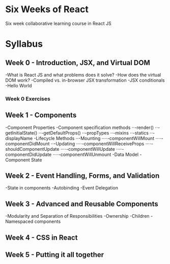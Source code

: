 # Six Weeks of React
Six week collaborative learning course in React JS

# Syllabus

## Week 0 - Introduction, JSX, and Virtual DOM
-What is React JS and what problems does it solve?
-How does the virtual DOM work?
-Compiled vs. in-browser JSX transformation
-JSX conditionals
-Hello World

### Week 0 Exercises

## Week 1 - Components
-Component Properties
-Component specification methods
⋅⋅-render()
⋅⋅-getInitialState()
⋅⋅-getDefaultProps()
⋅⋅-propTypes
⋅⋅-mixins
⋅⋅-statics
⋅⋅-displayName
-Lifecycle Methods
⋅⋅-Mounting
⋅⋅⋅⋅-componentWillMount
⋅⋅⋅⋅-componentDidMount
⋅⋅-Updating
⋅⋅⋅⋅-componentWillReceiveProps
⋅⋅⋅⋅-shouldComponentUpdate
⋅⋅⋅⋅-componentWillUpdate
⋅⋅⋅⋅-componentDidUpdate
⋅⋅⋅⋅-componentWillUnmount
-Data Model
-Component State

## Week 2 - Event Handling, Forms, and Validation
-State in components
-Autobinding
-Event Delegation

## Week 3 - Advanced and Reusable Components
-Modularity and Separation of Responsibilities
-Ownership
-Children
-Namespaced components

## Week 4 - CSS in React

## Week 5 - Putting it all together

